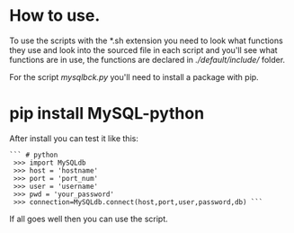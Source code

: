 # How to use.

To use the scripts with the *.sh extension you need to look what functions they use and look into the sourced file in each script
and you'll see what functions are in use, the functions are declared in *./default/include/* folder.

For the script *mysqlbck.py* you'll need to install a package with pip.

  # pip install MySQL-python
  
  After install you can test it like this:
   
    ``` # python
     >>> import MySQLdb
     >>> host = 'hostname'
     >>> port = 'port_num'
     >>> user = 'username'
     >>> pwd = 'your_password'
     >>> connection=MySQLdb.connect(host,port,user,password,db) ```
  
  If all goes well then you can use the script.
